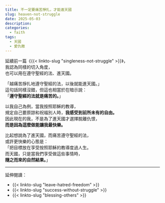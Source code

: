 ```yaml
---
title: 不一定要痛苦掙扎，才能進天國
slug: heaven-not-struggle
date: 2025-05-03
description:
categories:
  - faith
tags:
  - 天國
  - 愛仇敵
---
```


延續前一篇《{{< linkto-slug "singleness-not-struggle" >}}》，\
我認為同樣的切入角度，\
也可以用在遵守聖經的法、進天國。

「越痛苦掙扎地遵守聖經的法，以後就能進天國。」\
這句話同樣沒錯，但這也相當於在暗示說：\
「**遵守聖經的法就是痛苦的。**」

以我自己為例，當我按照耶穌的教導，\
規定自己要原諒和祝福別人時，**我感受到前所未有的自由。**\
因此現在的我，不是為了進天國才選擇脫離仇恨，\
**而是因為這麼做能讓我最快樂。**

比起想說為了進天國，而痛苦遵守聖經的法，\
或許更快樂的心態是：\
「把目標放在享受按照耶穌的教導度過人生。\
而天國，只是當我們享受做這些事情時，\
**隨之而來的自然結果。**」

---

延伸閱讀：

- {{< linkto-slug "leave-hatred-freedom" >}}
- {{< linkto-slug "success-without-struggle" >}}
- {{< linkto-slug "blessing-others" >}}
